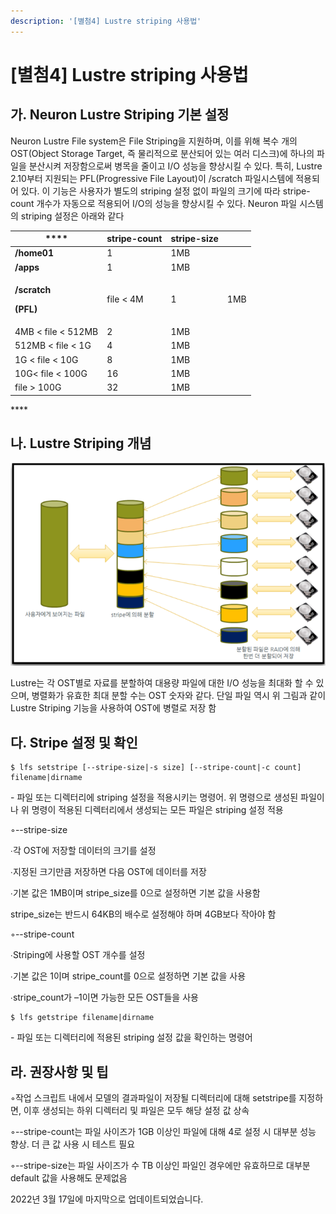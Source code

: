 ```yaml
---
description: '[별첨4] Lustre striping 사용법'
---
```


# \[별첨4] Lustre striping 사용법

## 가. Neuron Lustre Striping 기본 설정

&#x20;

Neuron Lustre File system은 File Striping을 지원하며, 이를 위해 복수 개의 OST(Object Storage Target, 즉 물리적으로 분산되어 있는 여러 디스크)에 하나의 파일을 분산시켜 저장함으로써 병목을 줄이고 I/O 성능을 향상시킬 수 있다. 특히, Lustre 2.10부터 지원되는 PFL(Progressive File Layout)이 /scratch 파일시스템에 적용되어 있다. 이 기능은 사용자가 별도의 striping 설정 없이 파일의 크기에 따라 stripe-count 개수가 자동으로 적용되어 I/O의 성능을 향상시킬 수 있다. Neuron 파일 시스템의 striping 설정은 아래와 같다

&#x20;

|  ****                                                         | **stripe-count** | **stripe-size** |     |
| ------------------------------------------------------------- | ---------------- | --------------- | --- |
| **/home01**                                                   | 1                | 1MB             |     |
| **/apps**                                                     | 1                | 1MB             |     |
| <p><strong>/scratch</strong></p><p><strong>(PFL)</strong></p> | file < 4M        | 1               | 1MB |
| 4MB < file < 512MB                                            | 2                | 1MB             |     |
| 512MB < file < 1G                                             | 4                | 1MB             |     |
| 1G < file < 10G                                               | 8                | 1MB             |     |
| 10G< file < 100G                                              | 16               | 1MB             |     |
| file > 100G                                                   | 32               | 1MB             |     |

&#x20;****&#x20;

## 나. Lustre Striping 개념

&#x20;

![](../../../.gitbook/assets/ByuiN89DGA7hjDU.png)

Lustre는 각 OST별로 자료를 분할하여 대용량 파일에 대한 I/O 성능을 최대화 할 수 있으며, 병렬화가 유효한 최대 분할 수는 OST 숫자와 같다. 단일 파일 역시 위 그림과 같이 Lustre Striping 기능을 사용하여 OST에 병렬로 저장 함

&#x20;

## 다. Stripe 설정 및 확인

&#x20;

```
$ lfs setstripe [--stripe-size|-s size] [--stripe-count|-c count] filename|dirname
```

\- 파일 또는 디렉터리에 striping 설정을 적용시키는 명령어. 위 명령으로 생성된 파일이나 위 명령이 적용된 디렉터리에서 생성되는 모든 파일은 striping 설정 적용

◦--stripe-size

∙각 OST에 저장할 데이터의 크기를 설정

∙지정된 크기만큼 저장하면 다음 OST에 데이터를 저장

∙기본 값은 1MB이며 stripe\_size를 0으로 설정하면 기본 값을 사용함

stripe\_size는 반드시 64KB의 배수로 설정해야 하며 4GB보다 작아야 함

◦--stripe-count

∙Striping에 사용할 OST 개수를 설정

∙기본 값은 1이며 stripe\_count를 0으로 설정하면 기본 값을 사용

∙stripe\_count가 –1이면 가능한 모든 OST들을 사용

&#x20;

```
$ lfs getstripe filename|dirname
```

\- 파일 또는 디렉터리에 적용된 striping 설정 값을 확인하는 명령어

&#x20;

## 라. 권장사항 및 팁

&#x20;

◦작업 스크립트 내에서 모델의 결과파일이 저장될 디렉터리에 대해 setstripe를 지정하면, 이후 생성되는 하위 디렉터리 및 파일은 모두 해당 설정 값 상속

◦--stripe-count는 파일 사이즈가 1GB 이상인 파일에 대해 4로 설정 시 대부분 성능 향상. 더 큰 값 사용 시 테스트 필요

◦--stripe-size는 파일 사이즈가 수 TB 이상인 파일인 경우에만 유효하므로 대부분 default 값을 사용해도 문제없음

&#x20;

&#x20;

&#x20;

2022년 3월 17일에 마지막으로 업데이트되었습니다.
